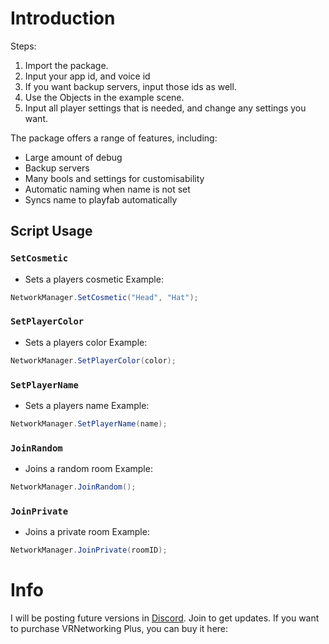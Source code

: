 # Introduction
Steps:
1. Import the package.
2. Input your app id, and voice id
3. If you want backup servers, input those ids as well.
4. Use the Objects in the example scene.
5. Input all player settings that is needed, and change any settings you want.

The package offers a range of features, including:
- Large amount of debug
- Backup servers
- Many bools and settings for customisability
- Automatic naming when name is not set
- Syncs name to playfab automatically

## Script Usage
### `SetCosmetic`
- Sets a players cosmetic
Example:
```csharp
NetworkManager.SetCosmetic("Head", "Hat");
```

### `SetPlayerColor`
- Sets a players color
Example:
```csharp
NetworkManager.SetPlayerColor(color);
```

### `SetPlayerName`
- Sets a players name
Example:
```csharp
NetworkManager.SetPlayerName(name);
```

### `JoinRandom`
- Joins a random room
Example:
```csharp
NetworkManager.JoinRandom();
```

### `JoinPrivate`
- Joins a private room
Example:
```csharp
NetworkManager.JoinPrivate(roomID);
```

# Info
I will be posting future versions in [Discord](https://discord.gg/gorillasdevhub). Join to get updates.
If you want to purchase VRNetworking Plus, you can buy it here:
